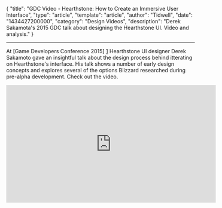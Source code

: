 
{
	"title": "GDC Video - Hearthstone: How to Create an Immersive User Interface",
	"type": "article",
	"template": "article",
	"author": "Tidwell",
	"date": "1434427200000",
	"category": "Design Videos",
	"description": "Derek Sakamota's 2015 GDC talk about designing the Hearthstone UI.  Video and analysis."
}

---

At [Game Developers Conference 2015] [1] Hearthstone UI designer Derek Sakamoto gave an insightful talk about the design process behind itterating on Hearthstone's interface.  His talk shows a number of early design concepts and explores several of the options Blizzard researched during pre-alpha development.  Check out the video.

<iframe width="560" height="315" src="https://www.youtube.com/embed/axkPXCNjOh8" frameborder="0" allowfullscreen></iframe>


 [1]: http://www.gdcvault.com/play/1022036/Hearthstone-How-to-Create-an "Game Developers Conference"
